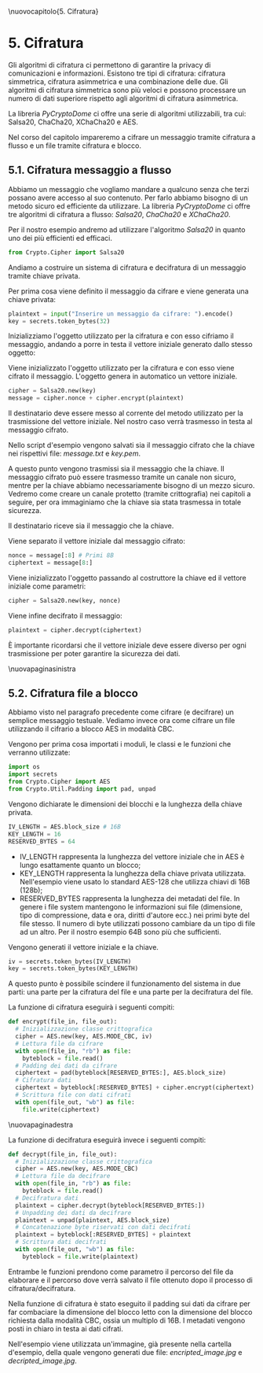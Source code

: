 \nuovocapitolo{5. Cifratura}

# 5. Cifratura
Gli algoritmi di cifratura ci permettono di garantire la privacy di comunicazioni e informazioni. Esistono tre tipi di cifratura: cifratura simmetrica, cifratura asimmetrica e una combinazione delle due. Gli algoritmi di cifratura simmetrica sono più veloci e possono processare un numero di dati superiore rispetto agli algoritmi di cifratura asimmetrica.

La libreria *PyCryptoDome* ci offre una serie di algoritmi utilizzabili, tra cui: Salsa20, ChaCha20, XChaCha20 e AES.

Nel corso del capitolo impareremo a cifrare un messaggio tramite cifratura a flusso e un file tramite cifratura e blocco.

## 5.1. Cifratura messaggio a flusso
Abbiamo un messaggio che vogliamo mandare a qualcuno senza che terzi possano avere accesso al suo contenuto. Per farlo abbiamo bisogno di un metodo sicuro ed efficiente da utilizzare. La libreria *PyCryptoDome* ci offre tre algoritmi di cifratura a flusso: *Salsa20*, *ChaCha20* e *XChaCha20*.

Per il nostro esempio andremo ad utilizzare l'algoritmo *Salsa20* in quanto uno dei più efficienti ed efficaci.

```python
from Crypto.Cipher import Salsa20
```

Andiamo a costruire un sistema di cifratura e decifratura di un messaggio tramite chiave privata.

Per prima cosa viene definito il messaggio da cifrare e viene generata una chiave privata:

```python
plaintext = input("Inserire un messaggio da cifrare: ").encode()
key = secrets.token_bytes(32)
```

Inizializziamo l'oggetto utilizzato per la cifratura e con esso cifriamo il messaggio, andando a porre in testa il vettore iniziale generato dallo stesso oggetto:

Viene inizializzato l'oggetto utilizzato per la cifratura e con esso viene cifrato il messaggio. L'oggetto genera in automatico un vettore iniziale.

```python
cipher = Salsa20.new(key)
message = cipher.nonce + cipher.encrypt(plaintext)
```

Il destinatario deve essere messo al corrente del metodo utilizzato per la trasmissione del vettore iniziale. Nel nostro caso verrà trasmesso in testa al messaggio cifrato.

Nello script d'esempio vengono salvati sia il messaggio cifrato che la chiave nei rispettivi file: *message.txt* e *key.pem*.

A questo punto vengono trasmissi sia il messaggio che la chiave. Il messaggio cifrato può essere trasmesso tramite un canale non sicuro, mentre per la chiave abbiamo necessariamente bisogno di un mezzo sicuro. Vedremo come creare un canale protetto (tramite crittografia) nei capitoli a seguire, per ora immaginiamo che la chiave sia stata trasmessa in totale sicurezza.

Il destinatario riceve sia il messaggio che la chiave.

Viene separato il vettore iniziale dal messaggio cifrato:

```python
nonce = message[:8] # Primi 8B
ciphertext = message[8:]
```

Viene inizializzato l'oggetto passando al costruttore la chiave ed il vettore iniziale come parametri:

```python
cipher = Salsa20.new(key, nonce)
```

Viene infine decifrato il messaggio:

```python
plaintext = cipher.decrypt(ciphertext)
```

È importante ricordarsi che il vettore iniziale deve essere diverso per ogni trasmissione per poter garantire la sicurezza dei dati.

\nuovapaginasinistra

## 5.2. Cifratura file a blocco
Abbiamo visto nel paragrafo precedente come cifrare (e decifrare) un semplice messaggio testuale. Vediamo invece ora come cifrare un file utilizzando il cifrario a blocco AES in modalità CBC.

Vengono per prima cosa importati i moduli, le classi e le funzioni che verranno utilizzate:

```python
import os
import secrets
from Crypto.Cipher import AES
from Crypto.Util.Padding import pad, unpad
```

Vengono dichiarate le dimensioni dei blocchi e la lunghezza della chiave privata.

```python
IV_LENGTH = AES.block_size # 16B
KEY_LENGTH = 16
RESERVED_BYTES = 64
```

- IV_LENGTH rappresenta la lunghezza del vettore iniziale che in AES è lungo esattamente quanto un blocco;
- KEY_LENGTH rappresenta la lunghezza della chiave privata utilizzata. Nell'esempio viene usato lo standard AES-128 che utilizza chiavi di 16B (128b);
- RESERVED_BYTES rappresenta la lunghezza dei metadati del file. In genere i file system mantengono le informazioni sui file (dimensione, tipo di compressione, data e ora, diritti d'autore ecc.) nei primi byte del file stesso. Il numero di byte utilizzati possono cambiare da un tipo di file ad un altro. Per il nostro esempio 64B sono più che sufficienti.

Vengono generati il vettore iniziale e la chiave.

```python
iv = secrets.token_bytes(IV_LENGTH)
key = secrets.token_bytes(KEY_LENGTH)
```

A questo punto è possibile scindere il funzionamento del sistema in due parti: una parte per la cifratura del file e una parte per la decifratura del file.

La funzione di cifratura eseguirà i seguenti compiti:

```python
def encrypt(file_in, file_out):
  # Inizializzazione classe crittografica
  cipher = AES.new(key, AES.MODE_CBC, iv)
  # Lettura file da cifrare
  with open(file_in, "rb") as file:
    byteblock = file.read()
  # Padding dei dati da cifrare
  ciphertext = pad(byteblock[RESERVED_BYTES:], AES.block_size)
  # Cifratura dati
  ciphertext = byteblock[:RESERVED_BYTES] + cipher.encrypt(ciphertext)
  # Scrittura file con dati cifrati
  with open(file_out, "wb") as file:
    file.write(ciphertext)
```

\nuovapaginadestra

La funzione di decifratura eseguirà invece i seguenti compiti:

```python
def decrypt(file_in, file_out):
  # Inizializzazione classe crittografica
  cipher = AES.new(key, AES.MODE_CBC)
  # Lettura file da decifrare
  with open(file_in, "rb") as file:
    byteblock = file.read()
  # Decifratura dati
  plaintext = cipher.decrypt(byteblock[RESERVED_BYTES:])
  # Unpadding dei dati da decifrare
  plaintext = unpad(plaintext, AES.block_size)
  # Concatenazione byte riservati con dati decifrati
  plaintext = byteblock[:RESERVED_BYTES] + plaintext
  # Scrittura dati decifrati
  with open(file_out, "wb") as file:
    byteblock = file.write(plaintext)
```

Entrambe le funzioni prendono come parametro il percorso del file da elaborare e il percorso dove verrà salvato il file ottenuto dopo il processo di cifratura/decifratura.

Nella funzione di cifratura è stato eseguito il padding sui dati da cifrare per far combaciare la dimensione del blocco letto con la dimensione del blocco richiesta dalla modalità CBC, ossia un multiplo di 16B. I metadati vengono posti in chiaro in testa ai dati cifrati.

Nell'esempio viene utilizzata un'immagine, già presente nella cartella d'esempio, della quale vengono generati due file: *encripted_image.jpg* e *decripted_image.jpg*.

